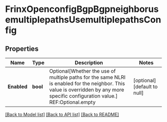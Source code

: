# FrinxOpenconfigBgpBgpneighborusemultiplepathsUsemultiplepathsConfig

## Properties
Name | Type | Description | Notes
------------ | ------------- | ------------- | -------------
**Enabled** | **bool** | Optional[Whether the use of multiple paths for the same NLRI is enabled for the neighbor. This value is overridden by any more specific configuration value.] REF:Optional.empty | [optional] [default to null]

[[Back to Model list]](../README.md#documentation-for-models) [[Back to API list]](../README.md#documentation-for-api-endpoints) [[Back to README]](../README.md)


